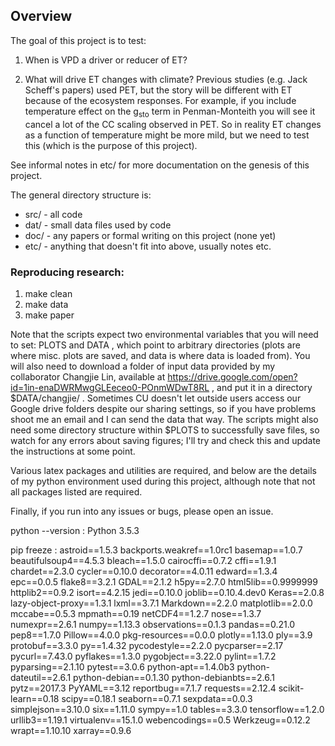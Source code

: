 ## Overview ##

The goal of this project is to test:

1. When is VPD a driver or reducer of ET?

2. What will drive ET changes with climate? Previous studies (e.g. Jack Scheff's papers) used PET, but the story will be different with ET because of the ecosystem responses. For example, if you include temperature effect on the g<sub>sto</sub> term in Penman-Monteith you will see it cancel a lot of the CC scaling observed in PET. So in reality ET changes as a function of temperature might be more mild, but we need to test this (which is the purpose of this project).

See informal notes in etc/ for more documentation on the genesis of this project.

The general directory structure is:

* src/ - all code
* dat/ - small data files used by code
* doc/ - any papers or formal writing on this project (none yet)
* etc/ - anything that doesn't fit into above, usually notes etc.

### Reproducing research: ###

1) make clean
2) make data
3) make paper

Note that the scripts expect two environmental variables that you will need to set: PLOTS and DATA , which point to arbitrary directories (plots are where misc. plots are saved, and data is where data is loaded from). You will also need to download a folder of input data provided by my collaborator Changjie Lin, available at https://drive.google.com/open?id=1in-enaDWRMwgGLEeceo0-POnmWDwT8RL , and put it in a directory $DATA/changjie/ . Sometimes CU doesn't let outside users access our Google drive folders despite our sharing settings, so if you have problems shoot me an email and I can send the data that way. The scripts might also need some directory structure within $PLOTS to successfully save files, so watch for any errors about saving figures; I'll try and check this and update the instructions at some point.

Various latex packages and utilities are required, and below are the details of my python environment used during this project, although note that not all packages listed are required.

Finally, if you run into any issues or bugs, please open an issue.

python --version : Python 3.5.3

pip freeze :
astroid==1.5.3
backports.weakref==1.0rc1
basemap==1.0.7
beautifulsoup4==4.5.3
bleach==1.5.0
cairocffi==0.7.2
cffi==1.9.1
chardet==2.3.0
cycler==0.10.0
decorator==4.0.11
edward==1.3.4
epc==0.0.5
flake8==3.2.1
GDAL==2.1.2
h5py==2.7.0
html5lib==0.9999999
httplib2==0.9.2
isort==4.2.15
jedi==0.10.0
joblib==0.10.4.dev0
Keras==2.0.8
lazy-object-proxy==1.3.1
lxml==3.7.1
Markdown==2.2.0
matplotlib==2.0.0
mccabe==0.5.3
mpmath==0.19
netCDF4==1.2.7
nose==1.3.7
numexpr==2.6.1
numpy==1.13.3
observations==0.1.3
pandas==0.21.0
pep8==1.7.0
Pillow==4.0.0
pkg-resources==0.0.0
plotly==1.13.0
ply==3.9
protobuf==3.3.0
py==1.4.32
pycodestyle==2.2.0
pycparser==2.17
pycurl==7.43.0
pyflakes==1.3.0
pygobject==3.22.0
pylint==1.7.2
pyparsing==2.1.10
pytest==3.0.6
python-apt==1.4.0b3
python-dateutil==2.6.1
python-debian==0.1.30
python-debianbts==2.6.1
pytz==2017.3
PyYAML==3.12
reportbug==7.1.7
requests==2.12.4
scikit-learn==0.18
scipy==0.18.1
seaborn==0.7.1
sexpdata==0.0.3
simplejson==3.10.0
six==1.11.0
sympy==1.0
tables==3.3.0
tensorflow==1.2.0
urllib3==1.19.1
virtualenv==15.1.0
webencodings==0.5
Werkzeug==0.12.2
wrapt==1.10.10
xarray==0.9.6